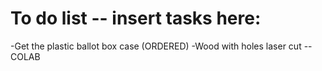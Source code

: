 # To do list -- insert tasks here:
-Get the plastic ballot box case (ORDERED)
-Wood with holes laser cut -- COLAB 
